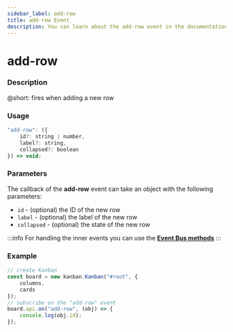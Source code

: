 ```yaml
---
sidebar_label: add-row
title: add-row Event
description: You can learn about the add-row event in the documentation of the DHTMLX JavaScript Kanban library. Browse developer guides and API reference, try out code examples and live demos, and download a free 30-day evaluation version of DHTMLX Kanban.
---
```


# add-row

### Description

@short: fires when adding a new row

### Usage

~~~jsx {}
"add-row": ({
    id?: string | number,
    label?: string,
    collapsed?: boolean
}) => void;
~~~

### Parameters

The callback of the **add-row** event can take an object with the following parameters:

- `id` - (optional) the ID of the new row
- `label` - (optional) the label of the new row
- `collapsed` - (optional) the state of the new row

:::info
For handling the inner events you can use the [**Event Bus methods**](api/api_overview.md/#event-bus-methods)
:::

### Example

~~~jsx {7-9}
// create Kanban
const board = new kanban.Kanban("#root", {
	columns,
	cards
});
// subscribe on the "add-row" event 
board.api.on("add-row", (obj) => {
	console.log(obj.id);
});
~~~
